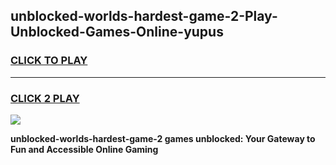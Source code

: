 
## unblocked-worlds-hardest-game-2-Play-Unblocked-Games-Online-yupus
<h3>
<a href="https://premium76.site?title=unblocked-worlds-hardest-game-2&ref=25A">CLICK TO PLAY</a></h3>
<hr>

<h3>
<a href="https://premium76.site?title=unblocked-worlds-hardest-game-2&ref=25A">CLICK 2 PLAY</a>
  
</h3>

<a href="https://premium76.site?title=unblocked-worlds-hardest-game-2&ref=25A"><img src="https://clearcache.store/games.png"></a>


**unblocked-worlds-hardest-game-2 games unblocked: Your Gateway to Fun and Accessible Online Gaming**

